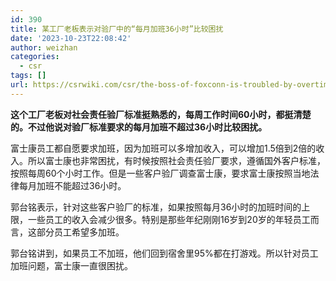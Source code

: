 ```yaml
---
id: 390
title: 某工厂老板表示对验厂中的“每月加班36小时”比较困扰
date: '2023-10-23T22:08:42'
author: weizhan
categories:
  - csr
tags: []
url: https://csrwiki.com/csr/the-boss-of-foxconn-is-troubled-by-overtime-hours
---
```


**这个工厂老板对社会责任验厂标准挺熟悉的，每周工作时间60小时，都挺清楚的。不过他说对验厂标准要求的每月加班不超过36小时比较困扰。**

富士康员工都自愿要求加班，因为加班可以多增加收入，可以增加1.5倍到2倍的收入。所以富士康也非常困扰，有时候按照社会责任验厂要求，遵循国外客户标准，按照每周60个小时工作。但是一些客户验厂调查富士康，要求富士康按照当地法律每月加班不能超过36小时。

郭台铭表示，针对这些客户验厂的标准，如果按照每月36小时的加班时间的上限，一些员工的收入会减少很多。特别是那些年纪刚刚16岁到20岁的年轻员工而言，这部分员工希望多加班。

郭台铭讲到，如果员工不加班，他们回到宿舍里95%都在打游戏。所以针对员工加班问题，富士康一直很困扰。
